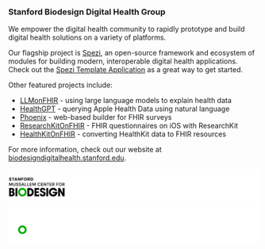 <!--

This source file is part of the Stanford Biodesign Digital Health Group open-source organization

SPDX-FileCopyrightText: 2022 Stanford University and the project authors (see CONTRIBUTORS.md)

SPDX-License-Identifier: MIT

-->

### Stanford Biodesign Digital Health Group

We empower the digital health community to rapidly prototype and build digital health solutions on a variety of platforms.

Our flagship project is [Spezi](https://github.com/StanfordSpezi), an open-source framework and ecosystem of modules for building modern, interoperable digital health applications. Check out the [Spezi Template Application](https://github.com/StanfordSpezi/SpeziTemplateApplication) as a great way to get started.

Other featured projects include:
- [LLMonFHIR](https://github.com/StanfordBDHG/LLMonFHIR) - using large language models to explain health data
- [HealthGPT](https://github.com/StanfordBDHG/HealthGPT) - querying Apple Health Data using natural language
- [Phoenix](https://github.com/StanfordBDHG/Phoenix) - web-based builder for FHIR surveys
- [ResearchKitOnFHIR](https://github.com/StanfordBDHG/ResearchKitOnFHIR) - FHIR questionnaires on iOS with ResearchKit
- [HealthKitOnFHIR](https://github.com/StanfordBDHG/HealthKitOnFHIR) - converting HealthKit data to FHIR resources

For more information, check out our website at [biodesigndigitalhealth.stanford.edu](https://biodesigndigitalhealth.stanford.edu).


![Stanford Byers Center for Biodesign Logo](https://raw.githubusercontent.com/StanfordBDHG/.github/main/assets/biodesign-footer-light.png#gh-light-mode-only)
![Stanford Byers Center for Biodesign Logo](https://raw.githubusercontent.com/StanfordBDHG/.github/main/assets/biodesign-footer-dark.png#gh-dark-mode-only)
